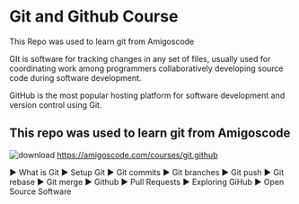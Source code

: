 # Git and Github Course

This Repo was used to learn git from Amigoscode

GIt is software for tracking changes in any set of files, usually used for coordinating work among programmers collaboratively developing source code during software development.

GitHub is the most popular hosting platform for software development and version control using Git.

## This repo was used to learn git from Amigoscode

![download](https://github.com/DevopsAde/learning-git/assets/140802517/8c21486c-895b-4eed-9940-cb9abcba7f94)
https://amigoscode.com/courses/git.github

► What is Git
► Setup Git
► Git commits
► Git branches
► Git push
► Git rebase
► Git merge
► Github
► Pull Requests
► Exploring GiHub
► Open Source Software
